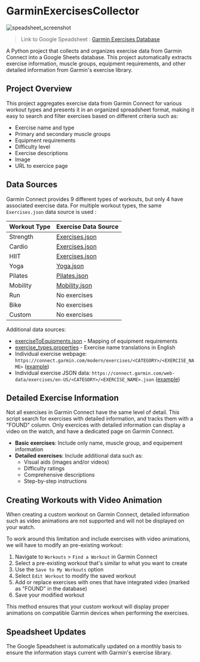 # GarminExercisesCollector

![speadsheet_screenshot](https://github.com/user-attachments/assets/becb2176-e9aa-4cd7-a237-674a8ab9eaa7)

> Link to Google Speadsheet : [Garmin Exercises Database](https://docs.google.com/spreadsheets/d/1OaqIaBhPk4xBnkqVPYvFpj2HZNk_ISX0zHgWfA0WXkQ/edit)

A Python project that collects and organizes exercise data from Garmin Connect into a Google Sheets database. This project automatically extracts exercise information, muscle groups, equipment requirements, and other detailed information from Garmin's exercise library.

## Project Overview

This project aggregates exercise data from Garmin Connect for various workout types and presents it in an organized spreadsheet format, making it easy to search and filter exercises based on different criteria such as:
- Exercise name and type
- Primary and secondary muscle groups
- Equipment requirements
- Difficulty level
- Exercise descriptions
- Image
- URL to exercice page

## Data Sources

Garmin Connect provides 9 different types of workouts, but only 4 have associated exercise data. For multiple workout types, the same `Exercises.json` data source is used :

| Workout Type | Exercise Data Source |
|-------------|---------------------|
| Strength    | [Exercises.json](https://connect.garmin.com/web-data/exercises/Exercises.json) |
| Cardio      | [Exercises.json](https://connect.garmin.com/web-data/exercises/Exercises.json) |
| HIIT        | [Exercises.json](https://connect.garmin.com/web-data/exercises/Exercises.json) |
| Yoga        | [Yoga.json](https://connect.garmin.com/web-data/exercises/Yoga.json) |
| Pilates     | [Pilates.json](https://connect.garmin.com/web-data/exercises/Pilates.json) |
| Mobility    | [Mobility.json](https://connect.garmin.com/web-data/exercises/Mobility.json) |
| Run         | No exercises |
| Bike        | No exercises |
| Custom      | No exercises |

Additional data sources:
- [exerciseToEquipments.json](https://connect.garmin.com/web-data/exercises/exerciseToEquipments.json) - Mapping of equipment requirements
- [exercise_types.properties](https://connect.garmin.com/web-translations/exercise_types/exercise_types.properties) - Exercise name translations in English
- Individual exercise webpage: `https://connect.garmin.com/modern/exercises/<CATEGORY>/<EXERCISE_NAME>` ([example](https://connect.garmin.com/modern/exercises/PUSH_UP/PUSH_UP))
- Individual exercise JSON data: `https://connect.garmin.com/web-data/exercises/en-US/<CATEGORY>/<EXERCISE_NAME>.json` ([example](https://connect.garmin.com/web-data/exercises/en-US/PUSH_UP/PUSH_UP.json))

## Detailed Exercise Information

Not all exercises in Garmin Connect have the same level of detail. This script search for exercises with detailed information, and tracks them with a "FOUND" column. Only exercices with detailed information can display a video on the watch, and have a dedicated page on Garmin Connect.

- **Basic exercises**: Include only name, muscle group, and equipement information
- **Detailed exercises**: Include additional data such as:
  - Visual aids (images and/or videos)
  - Difficulty ratings
  - Comprehensive descriptions
  - Step-by-step instructions

## Creating Workouts with Video Animation

When creating a custom workout on Garmin Connect, detailed information such as video animations are not supported and will not be displayed on your watch.

To work around this limitation and include exercises with video animations, we will have to modify an pre-existing workout:

1. Navigate to `Workouts` > `Find a Workout` in Garmin Connect
2. Select a pre-existing workout that's similar to what you want to create
3. Use the `Save to My Workouts` option
4. Select `Edit Workout` to modify the saved workout
5. Add or replace exercises with ones that have integrated video (marked as "FOUND" in the database)
6. Save your modified workout

This method ensures that your custom workout will display proper animations on compatible Garmin devices when performing the exercises.

## Speadsheet Updates

The Google Speadsheet is automatically updated on a monthly basis to ensure the information stays current with Garmin's exercise library.
